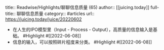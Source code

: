 title:: Readwise/Highlights/聊聊信息质量 (65)
author:: [[juicing.today]]
full-title:: 聊聊信息质量
category:: #articles
url:: https://juicing.today/juice/20220602

- 在人生的IPO模型里（Input - Process - Output），高质量的信息输入是基础。 #Highlight #[[2022-06-08]]
- 信息的输入，可以按照碎片程度来分类。 #Highlight #[[2022-06-08]]
